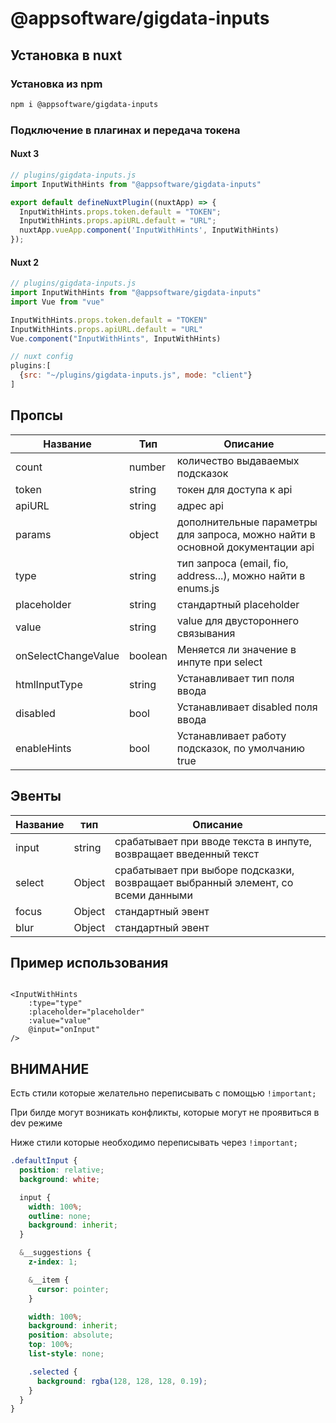 # @appsoftware/gigdata-inputs

## Установка в nuxt

### Установка из npm

```bash
npm i @appsoftware/gigdata-inputs
```

### Подключение в плагинах и передача токена

#### Nuxt 3

```js
// plugins/gigdata-inputs.js
import InputWithHints from "@appsoftware/gigdata-inputs"

export default defineNuxtPlugin((nuxtApp) => {
  InputWithHints.props.token.default = "TOKEN";
  InputWithHints.props.apiURL.default = "URL";
  nuxtApp.vueApp.component('InputWithHints', InputWithHints)
});
```

#### Nuxt 2

```js
// plugins/gigdata-inputs.js
import InputWithHints from "@appsoftware/gigdata-inputs"
import Vue from "vue"

InputWithHints.props.token.default = "TOKEN"
InputWithHints.props.apiURL.default = "URL"
Vue.component("InputWithHints", InputWithHints)
```

```js
// nuxt config 
plugins:[
  {src: "~/plugins/gigdata-inputs.js", mode: "client"}
]
```

## Пропсы

| Название            | Тип     | Описание                                                                      |
|---------------------|---------|-------------------------------------------------------------------------------|
| count               | number  | количество выдаваемых подсказок                                               |
| token               | string  | токен для доступа к api                                                       |
| apiURL              | string  | адрес api                                                                     |
| params              | object  | дополнительные параметры для запроса, можно найти в основной документации api |
| type                | string  | тип запроса (email, fio, address...), можно найти в enums.js                  |
| placeholder         | string  | стандартный placeholder                                                       |
| value               | string  | value для двустороннего связывания                                            |
| onSelectChangeValue | boolean | Меняется ли значение в инпуте при select                                      |
| htmlInputType       | string  | Устанавливает тип поля ввода                                                  |
| disabled            | bool    | Устанавливает disabled поля ввода                                             |
| enableHints         | bool    | Устанавливает работу подсказок, по умолчанию true                             |

## Эвенты

| Название | тип    | Описание                                                                         |
|----------|--------|----------------------------------------------------------------------------------|
| input    | string | срабатывает при вводе текста в инпуте, возвращает введенный текст                |
| select   | Object | срабатывает при выборе подсказки, возвращает выбранный элемент, со всеми данными |
| focus    | Object | стандартный эвент                                                                |
| blur     | Object | стандартный эвент                                                                |

## Пример использования

```vue

<InputWithHints
    :type="type"
    :placeholder="placeholder"
    :value="value"
    @input="onInput"
/>
```

## ВНИМАНИЕ

Есть стили которые желательно переписывать с помощью `!important;`

При билде могут возникать конфликты, которые могут не проявиться в dev режиме

Ниже стили которые необходимо переписывать через `!important;`

```scss
.defaultInput {
  position: relative;
  background: white;

  input {
    width: 100%;
    outline: none;
    background: inherit;
  }

  &__suggestions {
    z-index: 1;

    &__item {
      cursor: pointer;
    }

    width: 100%;
    background: inherit;
    position: absolute;
    top: 100%;
    list-style: none;

    .selected {
      background: rgba(128, 128, 128, 0.19);
    }
  }
}
```